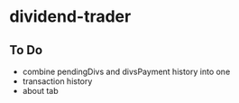 # dividend-trader


## To Do 
* combine pendingDivs and divsPayment history into one
* transaction history
* about tab
